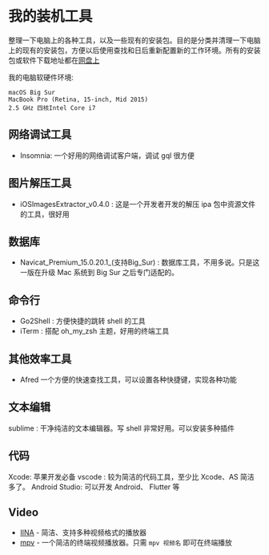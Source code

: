 # 我的装机工具

整理一下电脑上的各种工具，以及一些现有的安装包。目的是分类并清理一下电脑上的现有的安装包，方便以后使用查找和日后重新配置新的工作环境。所有的安装包或软件下载地址都在[网盘上]()

我的电脑软硬件环境:

```
macOS Big Sur
MacBook Pro (Retina, 15-inch, Mid 2015)
2.5 GHz 四核Intel Core i7
```

## 网络调试工具

- Insomnia: 一个好用的网络调试客户端，调试 gql 很方便


## 图片解压工具

- iOSImagesExtractor_v0.4.0 : 这是一个开发者开发的解压 ipa 包中资源文件的工具，很好用


## 数据库

- Navicat_Premium_15.0.20.1_(支持Big_Sur) : 数据库工具，不用多说。只是这一版在升级 Mac 系统到 Big Sur 之后专门适配的。

## 命令行

- Go2Shell : 方便快捷的跳转 shell 的工具
- iTerm : 搭配 oh_my_zsh 主题，好用的终端工具


## 其他效率工具

- Afred 一个方便的快速查找工具，可以设置各种快捷键，实现各种功能


## 文本编辑

sublime : 干净纯洁的文本编辑器。写 shell 非常好用。可以安装多种插件

## 代码

Xcode: 苹果开发必备
vscode : 较为简洁的代码工具，至少比 Xcode、AS 简洁多了。
Android Studio: 可以开发 Android、 Flutter 等


## Video
	
-	[IINA](https://lhc70000.github.io/iina/) - 简洁、支持多种视频格式的播放器  
-	[mpv](https://mpv.io/) - 一个简洁的终端视频播放器。只需 `mpv 视频名` 即可在终端播放


